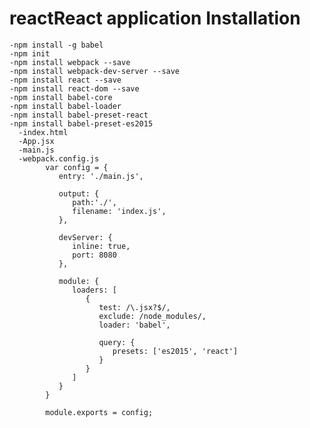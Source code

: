 # reactReact application Installation
	-npm install -g babel
	-npm init
	-npm install webpack --save
	-npm install webpack-dev-server --save
	-npm install react --save
	-npm install react-dom --save
	-npm install babel-core
	-npm install babel-loader
	-npm install babel-preset-react
	-npm install babel-preset-es2015
	  -index.html
	  -App.jsx
	  -main.js
	  -webpack.config.js
	  		var config = {
			   entry: './main.js',
				
			   output: {
			      path:'./',
			      filename: 'index.js',
			   },
				
			   devServer: {
			      inline: true,
			      port: 8080
			   },
				
			   module: {
			      loaders: [
			         {
			            test: /\.jsx?$/,
			            exclude: /node_modules/,
			            loader: 'babel',
							
			            query: {
			               presets: ['es2015', 'react']
			            }
			         }
			      ]
			   }
			}

			module.exports = config;
